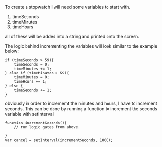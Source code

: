 To create a stopwatch I will need some variables to start with.
1. timeSeconds
2. timeMinutes
3. timeHours

all of these will be added into a string and printed onto the screen.

The logic behind incrementing the variables will look similar to the example below:
~~~
if (timeSeconds > 59){
    timeSeconds = 0;
    timeMinutes += 1;
} else if (timeMinutes > 59){
    timeMinutes = 0;
    timeHours += 1;
} else {
    timeSeconds += 1;
}
~~~
obviously in order to incrememt the minutes and hours, I have to increment seconds.
This can be done by running a function to increment the seconds variable with setInterval 
~~~
function incrementSeconds(){
    // run logic gates from above.

}
var cancel = setInterval(incrementSeconds, 1000);
~~~